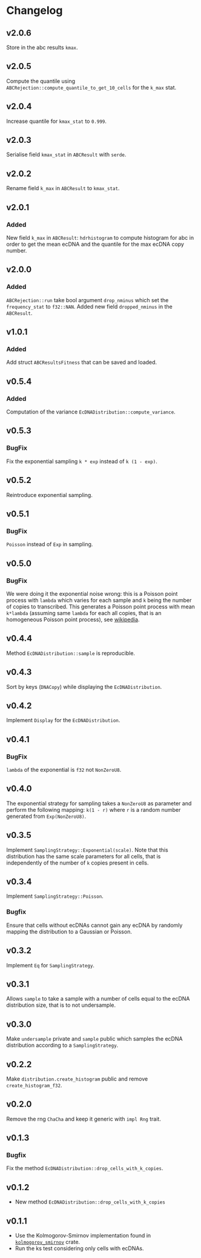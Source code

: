 # Changelog
## v2.0.6
Store in the abc results `kmax`.

## v2.0.5
Compute the quantile using `ABCRejection::compute_quantile_to_get_10_cells` for the `k_max` stat.

## v2.0.4
Increase quantile for `kmax_stat` to `0.999`.

## v2.0.3
Serialise field `kmax_stat` in `ABCResult` with `serde`.

## v2.0.2
Rename field `k_max` in `ABCResult` to `kmax_stat`.

## v2.0.1
### Added
New field `k_max` in `ABCResult`: `hdrhistogram` to compute histogram for abc in order to get the mean ecDNA and the quantile for the max ecDNA copy number.

## v2.0.0
### Added
`ABCRejection::run` take bool argument `drop_nminus` which set the `frequency_stat` to `f32::NAN`.
Added new field `dropped_nminus` in the `ABCResult`.

## v1.0.1
### Added
Add struct `ABCResultsFitness` that can be saved and loaded.

## v0.5.4
### Added
Computation of the variance `EcDNADistribution::compute_variance`.

## v0.5.3
### BugFix
Fix the exponential sampling `k * exp` instead of `k (1 - exp)`.

## v0.5.2
Reintroduce exponential sampling.

## v0.5.1
### BugFix
`Poisson` instead of `Exp` in sampling.

## v0.5.0
### BugFix
We were doing it the exponential noise wrong: this is a Poisson point process with `lambda` which varies for each sample and `k` being the number of copies to transcribed.
This generates a Poisson point process with mean `k*lambda` (assuming same `lambda` for each all copies, that is an homogeneous Poisson point process), see [wikipedia](https://en.wikipedia.org/wiki/Poisson_point_process#Poisson_distribution_of_point_counts).

## v0.4.4
Method `EcDNADistribution::sample` is reproducible.

## v0.4.3
Sort by keys (`DNACopy`) while displaying the `EcDNADistribution`.

## v0.4.2
Implement `Display` for the `EcDNADistribution`.

## v0.4.1
### BugFix
`lambda` of the exponential is `f32` not `NonZeroU8`.
## v0.4.0
The exponential strategy for sampling takes a `NonZeroU8` as parameter and perform the following mapping: `k(1 - r)` where `r` is a random number generated from `Exp(NonZeroU8)`.

## v0.3.5
Implement `SamplingStrategy::Exponential(scale)`. Note that this distribution has the same scale parameters for all cells, that is independently of the number of `k` copies present in cells.

## v0.3.4
Implement `SamplingStrategy::Poisson`.
### Bugfix
Ensure that cells without ecDNAs cannot gain any ecDNA by randomly mapping the distribution to a Gaussian or Poisson.

## v0.3.2
Implement `Eq` for `SamplingStrategy`.
## v0.3.1
Allows `sample` to take a sample with a number of cells equal to the ecDNA distribution size, that is to not undersample.

## v0.3.0
Make `undersample` private and `sample` public which samples the ecDNA distribution according to a `SamplingStrategy`.

## v0.2.2
Make `distribution.create_histogram` public and remove `create_histogram_f32`.

## v0.2.0
Remove the rng `ChaCha` and keep it generic with `impl Rng` trait.

## v0.1.3
### Bugfix
Fix the method `EcDNADistribution::drop_cells_with_k_copies`.

## v0.1.2
- New method `EcDNADistribution::drop_cells_with_k_copies`

## v0.1.1
- Use the Kolmogorov-Smirnov implementation found in [`kolmogorov_smirnov`](https://github.com/daithiocrualaoich/kolmogorov_smirnov/blob/cb067e92ec837efbad66e8bbcf85500ad778feb8/src/test.rs#L127) crate.
- Run the ks test considering only cells with ecDNAs.
